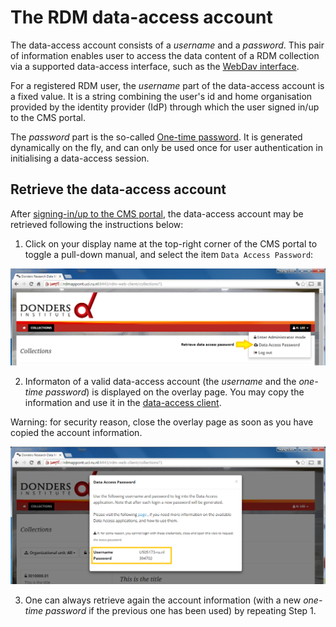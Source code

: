 # The RDM data-access account

The data-access account consists of a _username_ and a _password_. This pair of information enables user to access the data content of a RDM collection via a supported data-access interface, such as the [WebDav interface](webdav.md).

For a registered RDM user, the _username_ part of the data-access account is a fixed value.  It is a string combining the user's id and home organisation provided by the identity provider (IdP) through which the user signed in/up to the CMS portal.

The _password_ part is the so-called [One-time password](https://en.wikipedia.org/wiki/HMAC-based_One-time_Password_Algorithm).  It is generated dynamically on the fly, and can only be used once for user authentication in initialising a data-access session.  

## Retrieve the data-access account

After [signing-in/up to the CMS portal](user_signup.md), the data-access account may be retrieved following the instructions below:

1. Click on your display name at the top-right corner of the CMS portal to toggle a pull-down manual, and select the item `Data Access Password`:

  ![](screenshots/cms_get_hotp.png)
  
2. Informaton of a valid data-access account (the _username_ and the _one-time password_) is displayed on the overlay page.  You may copy the information and use it in the [data-access client](webdav.md).

  Warning: for security reason, close the overlay page as soon as you have copied the account information.

  ![](screenshots/cms_show_hotp.png)
  
3. One can always retrieve again the account information (with a new _one-time password_ if the previous one has been used) by repeating Step 1.
